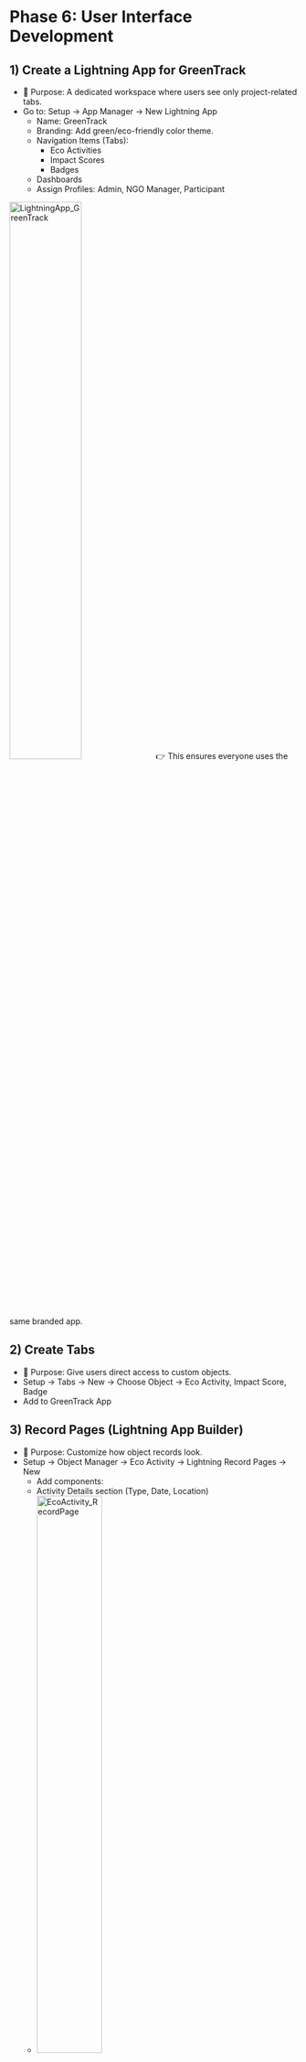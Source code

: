 # Phase 6: User Interface Development


## 1) Create a Lightning App for GreenTrack
- 📍 Purpose: A dedicated workspace where users see only project-related tabs.
- Go to: Setup → App Manager → New Lightning App
  - Name: GreenTrack
  - Branding: Add green/eco-friendly color theme.
  - Navigation Items (Tabs):
      - Eco Activities
      - Impact Scores
      - Badges
  - Dashboards
  - Assign Profiles: Admin, NGO Manager, Participant
<img src="LightningApp_GreenTrack.png" alt="LightningApp_GreenTrack" width=50% />
👉 This ensures everyone uses the same branded app.


## 2) Create Tabs
- 📍 Purpose: Give users direct access to custom objects.
- Setup → Tabs → New → Choose Object → Eco Activity, Impact Score, Badge
- Add to GreenTrack App


## 3) Record Pages (Lightning App Builder)
- 📍 Purpose: Customize how object records look.
- Setup → Object Manager → Eco Activity → Lightning Record Pages → New
  - Add components:
  - Activity Details section (Type, Date, Location)
  - <img src="EcoActivity_RecordPage.png" alt="EcoActivity_RecordPage" width=50% />
  - Impact Score (related list)
  - <img src="ImpactScore_RecordPage.png" alt="ImpactScore_RecordPage" width=50% />
  - Badges (related list)
  - <img src="Badge_RecordPage.png" alt="Badge_RecordPage" width=50% />


## 4) Home Page Layout
- 📍 Purpose: Give users an engaging landing page.
- Setup → Lightning App Builder → New Home Page
- Add:
  - Welcome Text (“Welcome to GreenTrack – Together for Sustainability 🌱”)
  - Report Chart: Monthly CO₂ Saved
  - Dashboard Component: Top 5 Contributors
<img src="HomePage.png" alt="HomePage" width=50% />


## 5) Utility Bar (Optional but adds flair)
- 📍 Purpose: Quick access to features at the bottom bar.
- Setup → App Manager → GreenTrack → Edit → Utility Bar
- Add:
  - Notes (quick meeting notes)
  - Recent Items (Eco Activities)
  - Custom LWC (Quick Log Activity form – explained below).


## 6) Lightning Web Component (LWC) – Quick Log Activity
- 📍 Purpose: Coding + Usability.
- File Structure:
  ```
  lwc/
   └── quickLogActivity/
       ├── quickLogActivity.html
       ├── quickLogActivity.js
       └── quickLogActivity.js-meta.xml
  ```
  
- quickLogActivity.html
  ```
  <template>
    <lightning-card title="Quick Log Activity" icon-name="custom:custom63">
      <div class="slds-p-around_medium">
        <lightning-input label="Activity Type" type="text" value={activityType} onchange={handleChange}></lightning-input>
        <lightning-input label="Trees Planted" type="number" value={treesPlanted} onchange={handleChange}></lightning-input>
        <lightning-input label="Waste Recycled (kg)" type="number" value={wasteRecycled} onchange={handleChange}></lightning-input>
        <lightning-button label="Submit" onclick={handleSubmit} variant="brand"></lightning-button>
      </div>
    </lightning-card>
  </template>
  ```

- quickLogActivity.js
  ```
  import { LightningElement, track } from 'lwc';
  import { ShowToastEvent } from 'lightning/platformShowToastEvent';
  import ECO_OBJECT from '@salesforce/schema/Eco_Activity__c';
  import ACTIVITY_TYPE from '@salesforce/schema/Eco_Activity__c.Activity_Type__c';
  import TREES_PLANTED from '@salesforce/schema/Eco_Activity__c.Trees_Planted__c';
  import WASTE_RECYCLED from '@salesforce/schema/Eco_Activity__c.Waste_Recycled__c';
  import { createRecord } from 'lightning/uiRecordApi';
  
  export default class QuickLogActivity extends LightningElement {
      @track activityType;
      @track treesPlanted;
      @track wasteRecycled;
  
      handleChange(event) {
          const field = event.target.label;
          if (field === 'Activity Type') this.activityType = event.target.value;
          if (field === 'Trees Planted') this.treesPlanted = event.target.value;
          if (field === 'Waste Recycled (kg)') this.wasteRecycled = event.target.value;
      }
  
      handleSubmit() {
          const fields = {};
          fields[ACTIVITY_TYPE.fieldApiName] = this.activityType;
          fields[TREES_PLANTED.fieldApiName] = this.treesPlanted;
          fields[WASTE_RECYCLED.fieldApiName] = this.wasteRecycled;
  
          const recordInput = { apiName: ECO_OBJECT.objectApiName, fields };
  
          createRecord(recordInput)
              .then(() => {
                  this.dispatchEvent(
                      new ShowToastEvent({
                          title: 'Success',
                          message: 'Eco Activity logged successfully!',
                          variant: 'success'
                      })
                  );
              })
              .catch(error => {
                  this.dispatchEvent(
                      new ShowToastEvent({
                          title: 'Error',
                          message: error.body.message,
                          variant: 'error'
                      })
                  );
              });
      }
  }
  ```
- quickLogActivity.js-meta.xml
  ```
  <?xml version="1.0" encoding="UTF-8"?>
  <LightningComponentBundle xmlns="http://soap.sforce.com/2006/04/metadata">
      <apiVersion>58.0</apiVersion>
      <isExposed>true</isExposed>
      <targets>
          <target>lightning__AppPage</target>
          <target>lightning__RecordPage</target>
          <target>lightning__HomePage</target>
          <target>lightning__UtilityBar</target>
      </targets>
  </LightningComponentBundle>
  ```
  
👉 This lets users quickly log an activity from anywhere in the app.


## 7) Chart Pattern Example Structure:
<img src="chart1.png" alt="Chart1" width=50% />
<img src="chart2" alt="Chart2" width=50% />
<img src="chart3" alt="Chart3" width=50% />
<img src="chart4" alt="Chart4" width=50% />


## 8) Deliverables for Phase 6
Lightning App (GreenTrack).
- Tabs (Eco Activity, Impact Score, Badge).
- Record Pages customized with related lists.
- Home Page layout with dashboard components.
- Utility Bar (optional).
- Quick Log Activity LWC (bonus for wow factor).
- GitHub Commit: phase6: lightning app, tabs, record pages, home page, LWC.


## 9) Testing Checklist
- Log in as a Participant → Open GreenTrack app → See tabs & navigation.
- Create Eco Activity → Verify related Impact Score is visible.
- Home Page → Dashboard chart visible.
- Try Quick Log Activity LWC → Record should save successfully.




